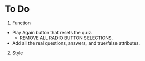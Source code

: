 # To Do

1. Function
  - Play Again button that resets the quiz.
    - REMOVE ALL RADIO BUTTON SELECTIONS.
  - Add all the real questions, answers, and true/false attributes.

2. Style